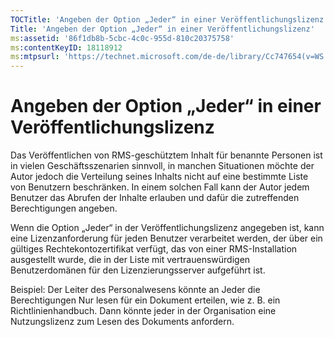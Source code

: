 ```yaml
---
TOCTitle: 'Angeben der Option „Jeder“ in einer Veröffentlichungslizenz'
Title: 'Angeben der Option „Jeder“ in einer Veröffentlichungslizenz'
ms:assetid: '86f1db8b-5cbc-4c0c-955d-810c20375758'
ms:contentKeyID: 18118912
ms:mtpsurl: 'https://technet.microsoft.com/de-de/library/Cc747654(v=WS.10)'
---
```


Angeben der Option „Jeder“ in einer Veröffentlichungslizenz
===========================================================

Das Veröffentlichen von RMS-geschütztem Inhalt für benannte Personen ist in vielen Geschäftsszenarien sinnvoll, in manchen Situationen möchte der Autor jedoch die Verteilung seines Inhalts nicht auf eine bestimmte Liste von Benutzern beschränken. In einem solchen Fall kann der Autor jedem Benutzer das Abrufen der Inhalte erlauben und dafür die zutreffenden Berechtigungen angeben.

Wenn die Option „Jeder“ in der Veröffentlichungslizenz angegeben ist, kann eine Lizenzanforderung für jeden Benutzer verarbeitet werden, der über ein gültiges Rechtekontozertifikat verfügt, das von einer RMS-Installation ausgestellt wurde, die in der Liste mit vertrauenswürdigen Benutzerdomänen für den Lizenzierungsserver aufgeführt ist.

Beispiel: Der Leiter des Personalwesens könnte an Jeder die Berechtigungen Nur lesen für ein Dokument erteilen, wie z. B. ein Richtlinienhandbuch. Dann könnte jeder in der Organisation eine Nutzungslizenz zum Lesen des Dokuments anfordern.
